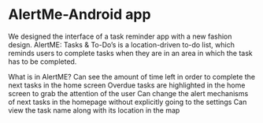 # AlertMe-Android app
We designed the interface of a task reminder app with a new fashion design. AlertME: Tasks & To-Do’s is a location-driven to-do list, which reminds users to complete tasks when they are in an area in which the task has to be completed.

What is in AlertME?
 Can see the amount of time left in order to complete the next tasks in the home screen
 Overdue tasks are highlighted in the home screen to grab the attention of the user
 Can change the alert mechanisms of next tasks in the homepage without  explicitly going to the settings 
 Can view the task name along with its location in the map

